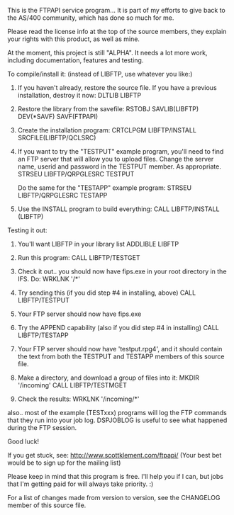 This is the FTPAPI service program...  It is part of my efforts to
give back to the AS/400 community, which has done so much for me.

Please read the license info at the top of the source members, they
explain your rights with this product, as well as mine.

At the moment, this project is still "ALPHA".  It needs a lot more
work, including documentation, features and testing.

To compile/install it:  (instead of LIBFTP, use whatever you like:)

1) If you haven't already, restore the source file.  If you have a
     previous installation, destroy it now:
     DLTLIB LIBFTP

2) Restore the library from the savefile:
     RSTOBJ SAVLIB(LIBFTP) DEV(*SAVF) SAVF(FTPAPI)

3) Create the installation program:
     CRTCLPGM LIBFTP/INSTALL SRCFILE(LIBFTP/QCLSRC)

4) If you want to try the "TESTPUT" example program, you'll need to
     find an FTP server that will allow you to upload files.
     Change the server name, userid and password in the TESTPUT member.
     As appropriate.
     STRSEU LIBFTP/QRPGLESRC TESTPUT

     Do the same for the "TESTAPP" example program:
     STRSEU LIBFTP/QRPGLESRC TESTAPP

5) Use the INSTALL program to build everything:
     CALL LIBFTP/INSTALL (LIBFTP)


Testing it out:

1) You'll want LIBFTP in your library list
     ADDLIBLE LIBFTP

2) Run this program:
     CALL LIBFTP/TESTGET

3) Check it out.. you should now have fips.exe in your root directory
     in the IFS.  Do:  WRKLNK '/*'

4) Try sending this (if you did step #4 in installing, above)
     CALL LIBFTP/TESTPUT

5)  Your FTP server should now have fips.exe

6) Try the APPEND capability (also if you did step #4 in installing)
     CALL LIBFTP/TESTAPP

7) Your FTP server should now have 'testput.rpg4', and it should
     contain the text from both the TESTPUT and TESTAPP members
     of this source file.

8) Make a directory, and download a group of files into it:
     MKDIR '/incoming'
     CALL LIBFTP/TESTMGET

9) Check the results:
     WRKLNK '/incoming/*'


also.. most of the example (TESTxxx) programs will log the FTP
commands that they run into your job log.   DSPJOBLOG is useful
to see what happened during the FTP session.

Good luck!

If you get stuck, see:    http://www.scottklement.com/ftpapi/
  (Your best bet would be to sign up for the mailing list)

Please keep in mind that this program is free.  I'll help you if
I can, but jobs that I'm getting paid for will always take priority. :)

For a list of changes made from version to version, see the CHANGELOG
member of this source file.
